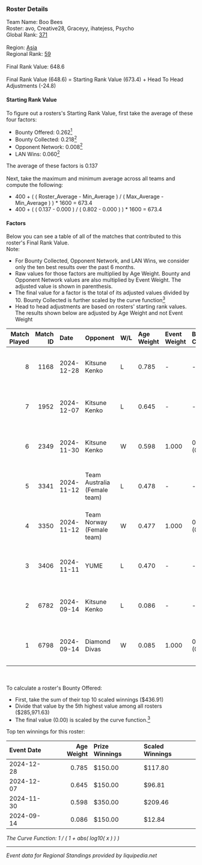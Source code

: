 ### Roster Details<br />
Team Name: Boo Bees<br />
Roster: avo, Creative28, Graceyy, ihatejess, Psycho<br />
Global Rank: [371](../../standings_global_2025_02_28.md)<br />
<br />
Region: [Asia]( ../../standings_asia_2025_02_28.md)<br />
Regional Rank: [59]( ../../standings_asia_2025_02_28.md)<br />
<br />
Final Rank Value:  648.6<br />
<br />
Final Rank Value (648.6) = Starting Rank Value (673.4) + Head To Head Adjustments (-24.8)<br />

#### Starting Rank Value<br />
To figure out a rosters's Starting Rank Value, first take the average of these four factors:<br />
- Bounty Offered: 0.262[<sup>1</sup>](#table2)
- Bounty Collected: 0.218[<sup>2</sup>](#table1)
- Opponent Network: 0.008[<sup>2</sup>](#table1)
- LAN Wins: 0.060[<sup>2</sup>](#table1)

The average of these factors is 0.137<br />
<br />
Next, take the maximum and minimum average across all teams and compute the following:<br />
- 400 + ( ( Roster_Average - Min_Average ) / ( Max_Average - Min_Average ) ) * 1600 = 673.4
- 400 + ( ( 0.137 - 0.000 ) / ( 0.802 - 0.000 ) ) * 1600 = 673.4


#### Factors<br />
Below you can see a table of all of the matches that contributed to this roster's Final Rank Value.<br />
Note:<br />

- For Bounty Collected, Opponent Network, and LAN Wins, we consider only the ten best results over the past 6 months.
- Raw values for those factors are multiplied by Age Weight. Bounty and Opponent Network values are also multiplied by Event Weight. The adjusted value is shown in parenthesis.
- The final value for a factor is the total of its adjusted values divided by 10. Bounty Collected is further scaled by the curve function[<sup>3</sup>](#curveFunction)
- Head to head adjustments are based on rosters' starting rank values. The results shown below are adjusted by Age Weight and not Event Weight
<span id="table1"></span><br />


| Match Played | Match ID | Date       | Opponent                     | W/L | Age Weight | Event Weight | Bounty Collected | Opponent Network | LAN Wins  | H2H Adj. | Roster                                      |
| -: | -: | :- | :- | :- | :- | :- | :- | :- | :- | -: | :- |
|            8 |     1168 | 2024-12-28 | Kitsune Kenko                | L   | 0.785      | -            | -                | -                | -         |   -11.41 | avo, Creative28, Graceyy, ihatejess, Psycho |
|            7 |     1952 | 2024-12-07 | Kitsune Kenko                | L   | 0.645      | -            | -                | -                | -         |    -9.66 | avo, Creative28, leafy, Psycho, queenza     |
|            6 |     2349 | 2024-11-30 | Kitsune Kenko                | W   | 0.598      | 1.000        | 0.004 (0.003)    | 0.128 (0.077)    | 0 (0.000) |    10.11 | avo, Creative28, ihatejess, leafy, queenza  |
|            5 |     3341 | 2024-11-12 | Team Australia (Female team) | L   | 0.478      | -            | -                | -                | -         |    -6.48 | avo, Graceyy, ihatejess, M3gzz, Pixar       |
|            4 |     3350 | 2024-11-12 | Team Norway (Female team)    | W   | 0.477      | 1.000        | 0.000 (0.000)    | 0.000 (0.000)    | 1 (0.477) |     2.76 | avo, Graceyy, ihatejess, M3gzz, Pixar       |
|            3 |     3406 | 2024-11-11 | YUME                         | L   | 0.470      | -            | -                | -                | -         |    -9.26 | avo, Graceyy, ihatejess, M3gzz, Pixar       |
|            2 |     6782 | 2024-09-14 | Kitsune Kenko                | L   | 0.086      | -            | -                | -                | -         |    -1.37 | avo, Graceyy, ihatejess, leafy, queenza     |
|            1 |     6798 | 2024-09-14 | Diamond Divas                | W   | 0.085      | 1.000        | 0.000 (0.000)    | 0.000 (0.000)    | 0 (0.000) |     0.47 | avo, Graceyy, ihatejess, leafy, queenza     |

<br />
<span id="table2"></span><br />
To calculate a roster's Bounty Offered:<br />

- First, take the sum of their top 10 scaled winnings ($436.91)
- Divide that value by the 5th highest value among all rosters ($285,971.63)
- The final value (0.00) is scaled by the curve function.[<sup>3</sup>](#curveFunction)

Top ten winnings for this roster:<br />

| Event Date | Age Weight | Prize Winnings | Scaled Winnings |
| :- | -: | :- | :- |
| 2024-12-28 |      0.785 | $150.00        | $117.80         |
| 2024-12-07 |      0.645 | $150.00        | $96.81          |
| 2024-11-30 |      0.598 | $350.00        | $209.46         |
| 2024-09-14 |      0.086 | $150.00        | $12.84          |


<span id="curveFunction"></span>_The Curve Function: 1 / ( 1 + abs( log10( x ) ) )_<br />

---
_Event data for Regional Standings provided by liquipedia.net_<br />
